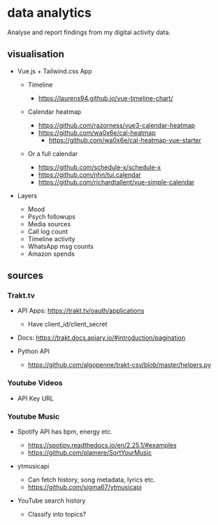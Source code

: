 # data analytics

Analyse and report findings from my digital activity data.

## visualisation

* Vue.js + Tailwind.css App
    - Timeline
        - https://laurens94.github.io/vue-timeline-chart/

    - Calendar heatmap
        - https://github.com/razorness/vue3-calendar-heatmap
        - https://github.com/wa0x6e/cal-heatmap
            - https://github.com/wa0x6e/cal-heatmap-vue-starter

    - Or a full calendar
        - https://github.com/schedule-x/schedule-x
        - https://github.com/nhn/tui.calendar
        - https://github.com/richardtallent/vue-simple-calendar

* Layers
    - Mood
    - Psych followups
    - Media sources
    - Call log count
    - Timeline activity
    - WhatsApp msg counts
    - Amazon spends

## sources

### Trakt.tv

* API Apps: https://trakt.tv/oauth/applications
    - Have client_id/client_secret

* Docs: https://trakt.docs.apiary.io/#introduction/pagination

* Python API
    - https://github.com/algopenne/trakt-csv/blob/master/helpers.py

### Youtube Videos

* API Key URL

### Youtube Music

* Spotify API has bpm, energy etc.
    - https://spotipy.readthedocs.io/en/2.25.1/#examples
    - https://github.com/plamere/SortYourMusic

* ytmusicapi
    - Can fetch history, song metadata, lyrics etc.
    - https://github.com/sigma67/ytmusicapi

* YouTube search history
    - Classify into topics?

